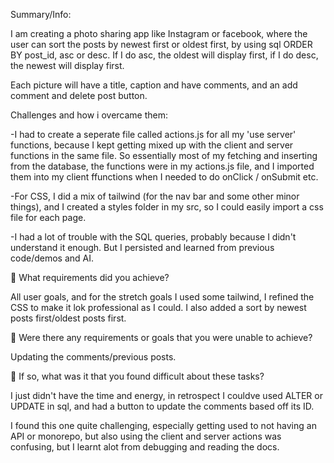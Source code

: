 Summary/Info:

I am creating a photo sharing app like Instagram or facebook, where the user can sort the posts by newest first or oldest first,
by using sql ORDER BY post_id, asc or desc. If I do asc, the oldest will display first, if I do desc, the newest will display first.

Each picture will have a title, caption and have comments, and an add comment and delete post button. 


Challenges and how i overcame them:

-I had to create a seperate file called actions.js for all my 'use server' functions, because I kept getting mixed up with the client and server functions in the same file. So essentially most of my fetching
and inserting from the database, the functions were in my actions.js file, and I imported them into my client ffunctions when I needed to do onClick / onSubmit etc.

-For CSS, I did a mix of tailwind (for the nav bar and some other minor things), and I created a styles folder in my src, so I could easily import a css file for each page.

-I had a lot of trouble with the SQL queries, probably because I didn't understand it enough. But I persisted and learned from previous code/demos and AI.


🎯 What requirements did you achieve?

All user goals, and for the stretch goals I used some tailwind, I refined the CSS to make it lok professional as I could.  I also added a sort by newest posts first/oldest posts first.

🎯 Were there any requirements or goals that you were unable to achieve?

Updating the comments/previous posts.

🎯 If so, what was it that you found difficult about these tasks?

I just didn't have the time and energy, in retrospect I couldve used ALTER or UPDATE in sql, and had a button to update the comments based off its ID.


I found this one quite challenging, especially getting used to not having an API or monorepo, but also using the client and server actions was confusing, but I learnt alot 
from debugging and reading the docs.

